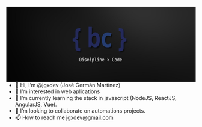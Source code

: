 <img src="https://github.com/jgxdev/jgxdev/blob/main/1500x500.jpg"
     alt="Header jgx Dev"
     style="float: left; margin-right: 10px; height:200px" />


- 👋 Hi, I’m @jgxdev (José Germán Martínez)
- 👀 I’m interested in web aplications
- 🌱 I’m currently learning the stack in javascript (NodeJS, ReactJS, AngularJS, Vue).
- 💞️ I’m looking to collaborate on automations projects.
- 📫 How to reach me jgxdev@gmail.com

<!---
jgxdev/jgxdev is a ✨ special ✨ repository because its `README.md` (this file) appears on your GitHub profile.
You can click the Preview link to take a look at your changes.
--->
